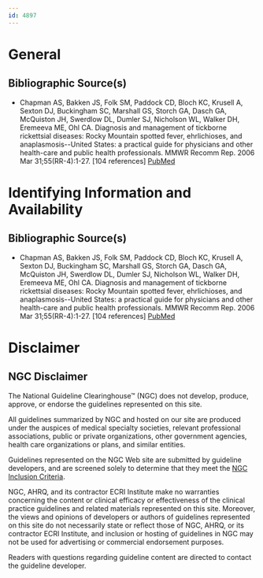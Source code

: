 ```yaml
---
id: 4897
---
```


# General

## Bibliographic Source(s)

- Chapman AS, Bakken JS, Folk SM, Paddock CD, Bloch KC, Krusell A, Sexton DJ, Buckingham SC, Marshall GS, Storch GA, Dasch GA, McQuiston JH, Swerdlow DL, Dumler SJ, Nicholson WL, Walker DH, Eremeeva ME, Ohl CA. Diagnosis and management of tickborne rickettsial diseases: Rocky Mountain spotted fever, ehrlichioses, and anaplasmosis--United States: a practical guide for physicians and other health-care and public health professionals. MMWR Recomm Rep. 2006 Mar 31;55(RR-4):1-27. [104 references] [ PubMed ](http://www.ncbi.nlm.nih.gov/entrez/query.fcgi?cmd=Retrieve&db=pubmed&dopt=Abstract&list_uids=16572105)

# Identifying Information and Availability

## Bibliographic Source(s)

- Chapman AS, Bakken JS, Folk SM, Paddock CD, Bloch KC, Krusell A, Sexton DJ, Buckingham SC, Marshall GS, Storch GA, Dasch GA, McQuiston JH, Swerdlow DL, Dumler SJ, Nicholson WL, Walker DH, Eremeeva ME, Ohl CA. Diagnosis and management of tickborne rickettsial diseases: Rocky Mountain spotted fever, ehrlichioses, and anaplasmosis--United States: a practical guide for physicians and other health-care and public health professionals. MMWR Recomm Rep. 2006 Mar 31;55(RR-4):1-27. [104 references] [ PubMed ](http://www.ncbi.nlm.nih.gov/entrez/query.fcgi?cmd=Retrieve&db=pubmed&dopt=Abstract&list_uids=16572105)

# Disclaimer

## NGC Disclaimer

The National Guideline Clearinghouse™ (NGC) does not develop, produce, approve, or endorse the guidelines represented on this site.

All guidelines summarized by NGC and hosted on our site are produced under the auspices of medical specialty societies, relevant professional associations, public or private organizations, other government agencies, health care organizations or plans, and similar entities.

Guidelines represented on the NGC Web site are submitted by guideline developers, and are screened solely to determine that they meet the [NGC Inclusion Criteria](/help-and-about/summaries/inclusion-criteria).

NGC, AHRQ, and its contractor ECRI Institute make no warranties concerning the content or clinical efficacy or effectiveness of the clinical practice guidelines and related materials represented on this site. Moreover, the views and opinions of developers or authors of guidelines represented on this site do not necessarily state or reflect those of NGC, AHRQ, or its contractor ECRI Institute, and inclusion or hosting of guidelines in NGC may not be used for advertising or commercial endorsement purposes.

Readers with questions regarding guideline content are directed to contact the guideline developer.


